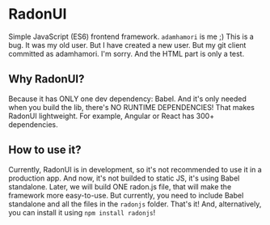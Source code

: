 # RadonUI
Simple JavaScript (ES6) frontend framework.
`adamhamori` is me ;) This is a bug.
It was my old user. But I have created a new user.
But my git client committed as adamhamori. I'm sorry.
And the HTML part is only a test.
## Why RadonUI?
Because it has ONLY one dev dependency: Babel. And it's only needed when you
build the lib, there's NO RUNTIME DEPENDENCIES!
That makes RadonUI lightweight.
For example, Angular or React has 300+ dependencies.
## How to use it?
Currently, RadonUI is in development, so it's not recommended
to use it in a production app. And now, it's not builded to static JS,
it's using Babel standalone. Later, we will build ONE radon.js file,
that will make the framework more easy-to-use.
But currently, you need to include Babel standalone and all the files
in the `radonjs` folder. That's it!
And, alternatively, you can install it using `npm install radonjs`!

